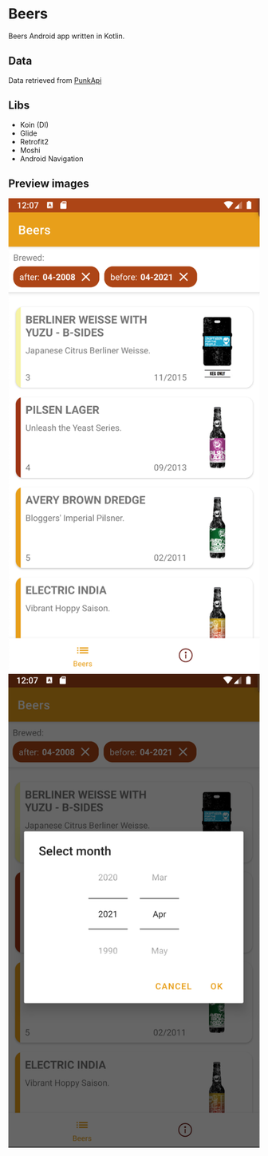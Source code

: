 # Beers
Beers Android app written in Kotlin.

## Data
Data retrieved from [PunkApi](https://punkapi.com)

## Libs
- Koin (DI)
- Glide 
- Retrofit2
- Moshi
- Android Navigation 

## Preview images
![List Light](screenshots/list.png) 
![List Filter](screenshots/filter.png) 